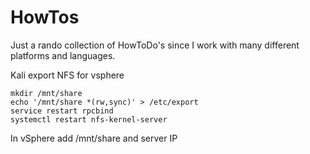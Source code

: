 # HowTos
Just a rando collection of HowToDo's since I work with many different platforms and languages.


Kali export NFS for vsphere
```
mkdir /mnt/share
echo '/mnt/share *(rw,sync)' > /etc/export
service restart rpcbind
systemctl restart nfs-kernel-server
```
In vSphere add /mnt/share and server IP

